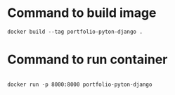 # Command to build image
```
docker build --tag portfolio-pyton-django .
```


# Command to run container
```

docker run -p 8000:8000 portfolio-pyton-django

```
